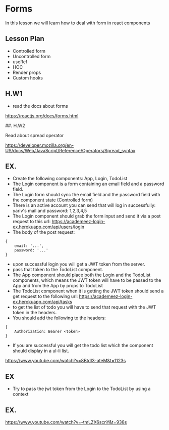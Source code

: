# Forms

In this lesson we will learn how to deal with form in react components

## Lesson Plan

- Controlled form
- Uncontrolled form
- useRef
- HOC
- Render props
- Custom hooks

## H.W1

- read the docs about forms

https://reactjs.org/docs/forms.html

##. H.W2

Read about spread operator

https://developer.mozilla.org/en-US/docs/Web/JavaScript/Reference/Operators/Spread_syntax



## EX.

- Create the following components: App, Login, TodoList
- The Login component is a form containing an email field and a password field.
- The Login form should sync the email field and the password field with the component state (Controlled form)
- There is an active account you can send that will log in successfully: yariv's mail and password: 1,2,3,4,5
- The Login component should grab the form input and send it via a post request to this url: https://academeez-login-ex.herokuapp.com/api/users/login
- The body of the post request:

```
{
    email: '...',
    password: '...'
}
```
- upon successful login you will get a JWT token from the server.
- pass that token to the TodoList component.
- The App component should place both the Login and the TodoList components, which means the JWT token will have to be passed to the App and from the App by props to TodoList
- The TodoList component when it is getting the JWT token should send a get request to the following url: https://academeez-login-ex.herokuapp.com/api/tasks
- to get the list of todo you will have to send that request with the JWT token in the headers.
- You should add the following to the headers:
```
{
    Authorization: Bearer <token>
}
```
- If you are successful you will get the todo list which the component should display in a ul-li list.

https://www.youtube.com/watch?v=8BtdI3-ateM&t=1123s

## EX

- Try to pass the jwt token from the Login to the TodoList by using a context

## EX.

https://www.youtube.com/watch?v=-tmLZX6scnY&t=938s
